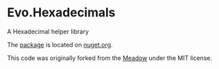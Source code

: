# Evo.Hexadecimals
A Hexadecimal helper library

The [package](https://www.nuget.org/packages/Evo.Hexadecimals/) is located on [nuget.org](https://www.nuget.org/).

This code was originally forked from the [Meadow](https://github.com/MeadowSuite/Meadow/) under the MIT license.  